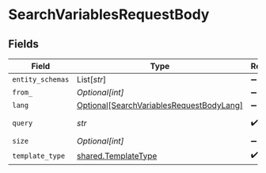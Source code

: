 # SearchVariablesRequestBody


## Fields

| Field                                                                                                 | Type                                                                                                  | Required                                                                                              | Description                                                                                           | Example                                                                                               |
| ----------------------------------------------------------------------------------------------------- | ----------------------------------------------------------------------------------------------------- | ----------------------------------------------------------------------------------------------------- | ----------------------------------------------------------------------------------------------------- | ----------------------------------------------------------------------------------------------------- |
| `entity_schemas`                                                                                      | List[*str*]                                                                                           | :heavy_minus_sign:                                                                                    | N/A                                                                                                   | contact                                                                                               |
| `from_`                                                                                               | *Optional[int]*                                                                                       | :heavy_minus_sign:                                                                                    | N/A                                                                                                   |                                                                                                       |
| `lang`                                                                                                | [Optional[SearchVariablesRequestBodyLang]](../../models/operations/searchvariablesrequestbodylang.md) | :heavy_minus_sign:                                                                                    | N/A                                                                                                   |                                                                                                       |
| `query`                                                                                               | *str*                                                                                                 | :heavy_check_mark:                                                                                    | Search string                                                                                         | logo                                                                                                  |
| `size`                                                                                                | *Optional[int]*                                                                                       | :heavy_minus_sign:                                                                                    | N/A                                                                                                   |                                                                                                       |
| `template_type`                                                                                       | [shared.TemplateType](../../models/shared/templatetype.md)                                            | :heavy_check_mark:                                                                                    | N/A                                                                                                   |                                                                                                       |